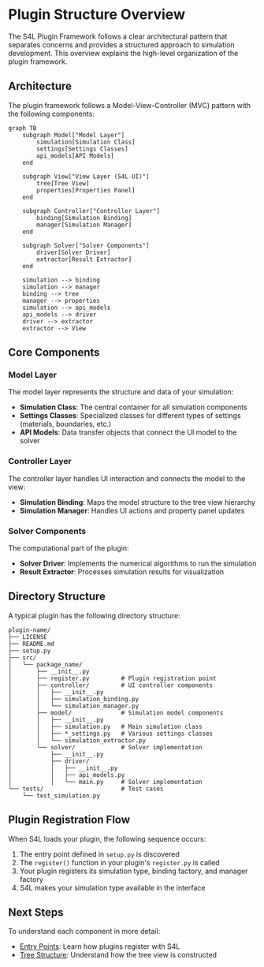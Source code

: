 # Plugin Structure Overview

The S4L Plugin Framework follows a clear architectural pattern that separates concerns and provides a structured approach to simulation development. This overview explains the high-level organization of the plugin framework.

## Architecture

The plugin framework follows a Model-View-Controller (MVC) pattern with the following components:

```mermaid
graph TB
    subgraph Model["Model Layer"]
        simulation[Simulation Class]
        settings[Settings Classes]
        api_models[API Models]
    end
    
    subgraph View["View Layer (S4L UI)"]
        tree[Tree View]
        properties[Properties Panel]
    end
    
    subgraph Controller["Controller Layer"]
        binding[Simulation Binding]
        manager[Simulation Manager]
    end
    
    subgraph Solver["Solver Components"]
        driver[Solver Driver]
        extractor[Result Extractor]
    end
    
    simulation --> binding
    simulation --> manager
    binding --> tree
    manager --> properties
    simulation --> api_models
    api_models --> driver
    driver --> extractor
    extractor --> View
```

## Core Components

### Model Layer

The model layer represents the structure and data of your simulation:

- **Simulation Class**: The central container for all simulation components
- **Settings Classes**: Specialized classes for different types of settings (materials, boundaries, etc.)
- **API Models**: Data transfer objects that connect the UI model to the solver

### Controller Layer

The controller layer handles UI interaction and connects the model to the view:

- **Simulation Binding**: Maps the model structure to the tree view hierarchy
- **Simulation Manager**: Handles UI actions and property panel updates

### Solver Components

The computational part of the plugin:

- **Solver Driver**: Implements the numerical algorithms to run the simulation
- **Result Extractor**: Processes simulation results for visualization

## Directory Structure

A typical plugin has the following directory structure:

```
plugin-name/
├── LICENSE
├── README.md
├── setup.py
├── src/
│   └── package_name/
│       ├── __init__.py
│       ├── register.py         # Plugin registration point
│       ├── controller/         # UI controller components
│       │   ├── __init__.py
│       │   ├── simulation_binding.py
│       │   └── simulation_manager.py
│       ├── model/              # Simulation model components
│       │   ├── __init__.py
│       │   ├── simulation.py   # Main simulation class
│       │   ├── *_settings.py   # Various settings classes
│       │   └── simulation_extractor.py
│       └── solver/             # Solver implementation
│           ├── __init__.py
│           ├── driver/
│           │   ├── __init__.py
│           │   ├── api_models.py
│           │   └── main.py     # Solver implementation
└── tests/                      # Test cases
    └── test_simulation.py
```

## Plugin Registration Flow

When S4L loads your plugin, the following sequence occurs:

1. The entry point defined in `setup.py` is discovered
2. The `register()` function in your plugin's `register.py` is called
3. Your plugin registers its simulation type, binding factory, and manager factory
4. S4L makes your simulation type available in the interface

## Next Steps

To understand each component in more detail:

- [Entry Points](entry-points.md): Learn how plugins register with S4L
- [Tree Structure](tree-structure.md): Understand how the tree view is constructed